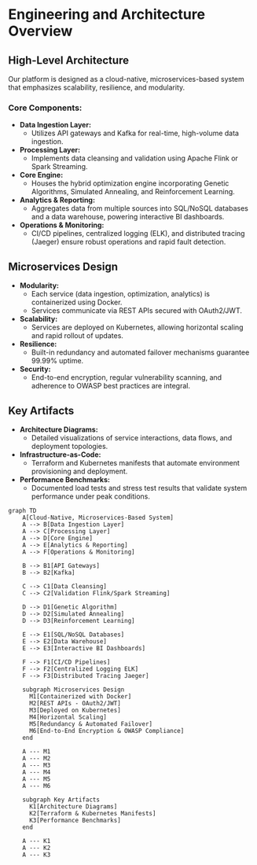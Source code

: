 # Engineering and Architecture Overview

## High-Level Architecture
Our platform is designed as a cloud-native, microservices-based system that emphasizes scalability, resilience, and modularity.

### Core Components:
- **Data Ingestion Layer:**  
  - Utilizes API gateways and Kafka for real-time, high-volume data ingestion.
- **Processing Layer:**  
  - Implements data cleansing and validation using Apache Flink or Spark Streaming.
- **Core Engine:**  
  - Houses the hybrid optimization engine incorporating Genetic Algorithms, Simulated Annealing, and Reinforcement Learning.
- **Analytics & Reporting:**  
  - Aggregates data from multiple sources into SQL/NoSQL databases and a data warehouse, powering interactive BI dashboards.
- **Operations & Monitoring:**  
  - CI/CD pipelines, centralized logging (ELK), and distributed tracing (Jaeger) ensure robust operations and rapid fault detection.

## Microservices Design
- **Modularity:**  
  - Each service (data ingestion, optimization, analytics) is containerized using Docker.
  - Services communicate via REST APIs secured with OAuth2/JWT.
- **Scalability:**  
  - Services are deployed on Kubernetes, allowing horizontal scaling and rapid rollout of updates.
- **Resilience:**  
  - Built-in redundancy and automated failover mechanisms guarantee 99.99% uptime.
- **Security:**  
  - End-to-end encryption, regular vulnerability scanning, and adherence to OWASP best practices are integral.

## Key Artifacts
- **Architecture Diagrams:**  
  - Detailed visualizations of service interactions, data flows, and deployment topologies.
- **Infrastructure-as-Code:**  
  - Terraform and Kubernetes manifests that automate environment provisioning and deployment.
- **Performance Benchmarks:**  
  - Documented load tests and stress test results that validate system performance under peak conditions.

```mermaid
graph TD
    A[Cloud-Native, Microservices-Based System]
    A --> B[Data Ingestion Layer]
    A --> C[Processing Layer]
    A --> D[Core Engine]
    A --> E[Analytics & Reporting]
    A --> F[Operations & Monitoring]

    B --> B1[API Gateways]
    B --> B2[Kafka]
    
    C --> C1[Data Cleansing]
    C --> C2[Validation Flink/Spark Streaming]
    
    D --> D1[Genetic Algorithm]
    D --> D2[Simulated Annealing]
    D --> D3[Reinforcement Learning]
    
    E --> E1[SQL/NoSQL Databases]
    E --> E2[Data Warehouse]
    E --> E3[Interactive BI Dashboards]
    
    F --> F1[CI/CD Pipelines]
    F --> F2[Centralized Logging ELK]
    F --> F3[Distributed Tracing Jaeger]
    
    subgraph Microservices Design
      M1[Containerized with Docker]
      M2[REST APIs - OAuth2/JWT]
      M3[Deployed on Kubernetes]
      M4[Horizontal Scaling]
      M5[Redundancy & Automated Failover]
      M6[End-to-End Encryption & OWASP Compliance]
    end
    
    A --- M1
    A --- M2
    A --- M3
    A --- M4
    A --- M5
    A --- M6
    
    subgraph Key Artifacts
      K1[Architecture Diagrams]
      K2[Terraform & Kubernetes Manifests]
      K3[Performance Benchmarks]
    end
    
    A --- K1
    A --- K2
    A --- K3
```
